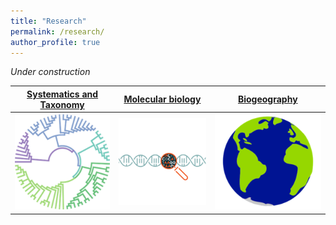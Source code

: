 ```yaml
---
title: "Research"
permalink: /research/
author_profile: true
---
```


*Under construction*


| [Systematics and Taxonomy](https://lawleyjw.github.io/research/systematics/) | [Molecular biology](https://lawleyjw.github.io/research/molecular-biology/) | [Biogeography](https://lawleyjw.github.io/research/biogeography/) |
| - | - | - | 
| [![](/images/research/systematics.png)](https://lawleyjw.github.io/research/systematics/) | [![](/images/research/omics.png)](https://lawleyjw.github.io/research/molecular-biology/) | [![](/images/research/biogeography.png)](https://lawleyjw.github.io/research/biogeography/) | 
